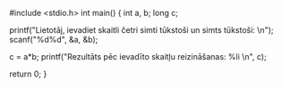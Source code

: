 
#include <stdio.h>
int main()
{
int a, b;
long c;

printf("Lietotāj, ievadiet skaitli četri simti tūkstoši un simts tūkstoši: \n");
scanf("%d%d", &a, &b);

c = a*b;
printf("Rezultāts pēc ievadīto skaitļu reizināšanas: %li \n", c);

return 0;
}
